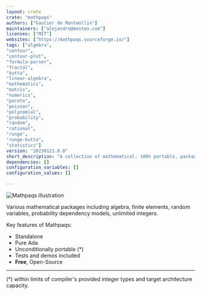 ```yaml
---
layout: crate
crate: "mathpaqs"
authors: ["Gautier de Montmollin"]
maintainers: ["alejandro@mosteo.com"]
licenses: ["MIT"]
websites: ["https://mathpaqs.sourceforge.io/"]
tags: ["algebra",
"contour",
"contour-plot",
"formula-parser",
"fractal",
"kutta",
"linear-algebra",
"mathematics",
"matrix",
"numerics",
"pareto",
"poisson",
"polynomial",
"probability",
"random",
"rational",
"runge",
"runge-kutta",
"statistics"]
version: "20230121.0.0"
short_description: "A collection of mathematical, 100% portable, packages"
dependencies: []
configuration_variables: []
configuration_values: []

---
```

![Mathpaqs illustration](https://mathpaqs.sourceforge.io/mathpaqs_files/image001.jpg)

Various mathematical packages including algebra, finite elements, random variables, probability dependency models, unlimited integers.

Key features of Mathpaqs:

* Standalone
* Pure Ada
* Unconditionally portable (*)
* Tests and demos included
* **Free**, Open-Source

___

(*) within limits of compiler's provided integer types and target architecture capacity.


